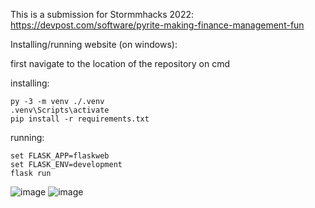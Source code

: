 This is a submission for Stormmhacks 2022:
https://devpost.com/software/pyrite-making-finance-management-fun





Installing/running website (on windows):

first navigate to the location of the repository on cmd

installing:
```
py -3 -m venv ./.venv
.venv\Scripts\activate
pip install -r requirements.txt
```

running:
```
set FLASK_APP=flaskweb
set FLASK_ENV=development
flask run
```

![image](https://user-images.githubusercontent.com/3858420/154854406-26fb62c3-f366-4933-a2fa-6cdc3559daab.png)
![image](https://user-images.githubusercontent.com/3858420/154854370-8b2af44f-b653-482d-abaf-4494f8b1da04.png)
